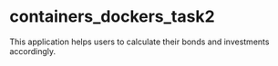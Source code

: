 # containers_dockers_task2
This application helps users to calculate their bonds and investments accordingly.
